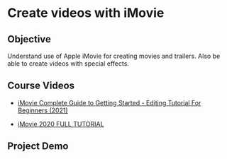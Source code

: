 # Create videos with iMovie

## Objective

Understand use of Apple iMovie for creating movies and trailers. Also be able to create videos with special effects.

## Course Videos

* 	[iMovie Complete Guide to Getting Started - Editing Tutorial For Beginners (2021)](https://www.youtube.com/watch?v=eyNcc5EpXkM)

* 	[iMovie 2020 FULL TUTORIAL](https://www.youtube.com/watch?v=ljAWrpmEFoU)

## Project Demo

